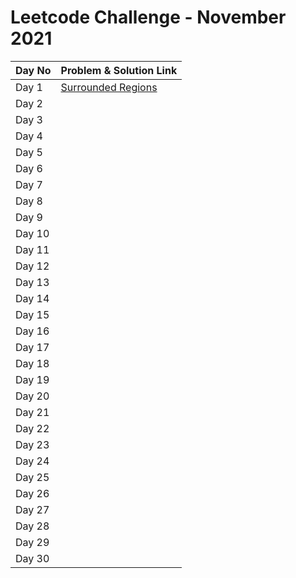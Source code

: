 # Leetcode Challenge - November 2021

| Day No | Problem & Solution Link                                                                                       |
| ------ | ------------------------------------------------------------------------------------------------------------- |
| Day 1  | [Surrounded Regions](../../difficulty-based-problem-index/leetcode-medium/leetcode-130-surrounded-regions.md) |
| Day 2  |                                                                                                               |
| Day 3  |                                                                                                               |
| Day 4  |                                                                                                               |
| Day 5  |                                                                                                               |
| Day 6  |                                                                                                               |
| Day 7  |                                                                                                               |
| Day 8  |                                                                                                               |
| Day 9  |                                                                                                               |
| Day 10 |                                                                                                               |
| Day 11 |                                                                                                               |
| Day 12 |                                                                                                               |
| Day 13 |                                                                                                               |
| Day 14 |                                                                                                               |
| Day 15 |                                                                                                               |
| Day 16 |                                                                                                               |
| Day 17 |                                                                                                               |
| Day 18 |                                                                                                               |
| Day 19 |                                                                                                               |
| Day 20 |                                                                                                               |
| Day 21 |                                                                                                               |
| Day 22 |                                                                                                               |
| Day 23 |                                                                                                               |
| Day 24 |                                                                                                               |
| Day 25 |                                                                                                               |
| Day 26 |                                                                                                               |
| Day 27 |                                                                                                               |
| Day 28 |                                                                                                               |
| Day 29 |                                                                                                               |
| Day 30 |                                                                                                               |

